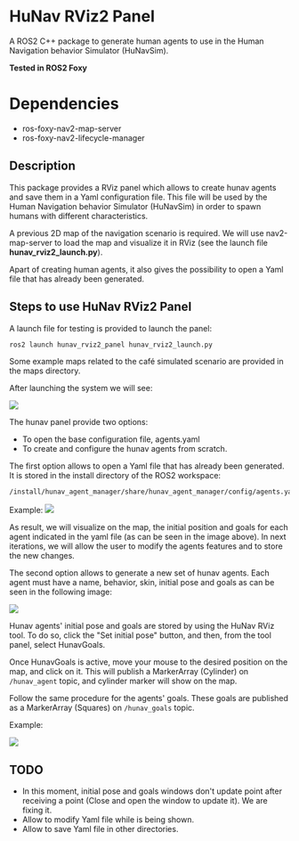 # HuNav RViz2 Panel

A ROS2 C++ package to generate human agents to use in the Human Navigation behavior Simulator (HuNavSim).

**Tested in ROS2 Foxy**

# Dependencies

* ros-foxy-nav2-map-server
* ros-foxy-nav2-lifecycle-manager

## Description

This package provides a RViz panel which allows to create hunav agents and save them in a Yaml configuration file. 
This file will be used by the Human Navigation behavior Simulator (HuNavSim) in order to spawn humans with different characteristics.

A previous 2D map of the navigation scenario is required. We will use nav2-map-server to load the map and visualize it in RViz (see the launch file **hunav_rviz2_launch.py**).

Apart of creating human agents, it also gives the possibility to open a Yaml file that has already been generated.

## Steps to use HuNav RViz2 Panel

A launch file for testing is provided to launch the panel:
```sh
ros2 launch hunav_rviz2_panel hunav_rviz2_launch.py
```

Some example maps related to the café simulated scenario are provided in the maps directory.

After launching the system we will see:

![](https://github.com/robotics-upo/hunav_sim/blob/master/hunav_rviz2_panel/images/RVizPanelGlobal.png)

The hunav panel provide two options:

* To open the base configuration file, agents.yaml
* To create and configure the hunav agents from scratch.

The first option allows to open a Yaml file that has already been generated. It is stored in the install directory of the ROS2 workspace:
```sh
/install/hunav_agent_manager/share/hunav_agent_manager/config/agents.yaml
```
Example:
![](https://github.com/robotics-upo/hunav_sim/blob/master/hunav_rviz2_panel/images/AgentsGenerated.png)

As result, we will visualize on the map, the initial position and goals for each agent indicated in the yaml file (as can be seen in the image above). In next iterations, we will allow the user to modify the agents features and to store the new changes.  

The second option allows to generate a new set of hunav agents. Each agent must have a name, behavior, skin, initial pose and goals as can be seen in the following image:

![](https://github.com/robotics-upo/hunav_sim/blob/master/hunav_rviz2_panel/images/HumanAgentWindow.png)

Hunav agents' initial pose and goals are stored by using the HuNav RViz tool. To do so, click the "Set initial pose" button, and then, from the tool panel, select HunavGoals.

Once HunavGoals is active, move your mouse to the desired position on the map, and click on it. This will publish a MarkerArray (Cylinder) on ```/hunav_agent``` topic, and cylinder marker will show on the map.

Follow the same procedure for the agents' goals. These goals are published as a MarkerArray (Squares) on ```/hunav_goals``` topic.

Example:

![](https://github.com/robotics-upo/hunav_sim/blob/master/hunav_rviz2_panel/images/AgentCreation.gif)

## TODO

* In this moment, initial pose and goals windows don't update point after receiving a point (Close and open the window to update it). We are fixing it.
* Allow to modify Yaml file while is being shown.
* Allow to save Yaml file in other directories.